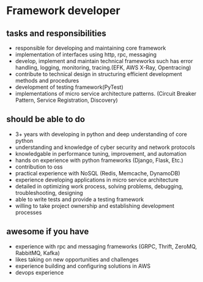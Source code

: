 # Framework developer

## tasks and responsibilities
- responsible for developing and maintaining core framework
- implementation of interfaces using http, rpc, messaging
- develop, implement and maintain technical frameworks such has error handling, logging, monitoring, tracing.(EFK, AWS X-Ray, Opentracing)
- contribute to technical design in structuring efficient development methods and procedures
- development of testing framework(PyTest)
- implementations of micro service architecture patterns. (Circuit Breaker Pattern, Service Registration, Discovery)

## should be able to do
- 3+ years with developing in python and deep understanding of core python 
- understanding and knowledge of cyber security and network protocols
- knowledgable in performance tuning, improvement, and automation
- hands on experience with python frameworks (Django, Flask, Etc.)
- contribution to oss
- practical experience with NoSQL (Redis, Memcache, DynamoDB)
- experience developing applications in micro service architecture
- detailed in optimizing work process, solving problems, debugging, troubleshooting, designing 
- able to write tests and provide a testing framework
- willing to take project ownership and establishing development processes

## awesome if you have
- experience with rpc and messaging frameworks (GRPC, Thrift, ZeroMQ, RabbitMQ, Kafka)
- likes taking on new opportunities and challenges
- experience building and configuring solutions in AWS
- devops experience 
